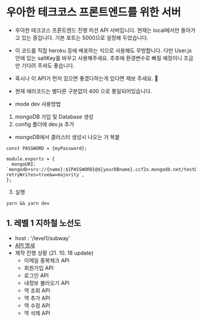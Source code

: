 # 우아한 테크코스 프론트엔드를 위한 서버

- 우아한 테크코스 프론트엔드 진행 미션 API 서버입니다. 현재는 local에서만 돌아가고 있는 중입니다. 기본 포트는 5000으로 설정해 두었습니다.

- 이 코드를 직접 heroku 등에 배포하는 식으로 사용해도 무방합니다. 다만 User.js 안에 있는 saltKey를 바꾸고 사용해주세요. 추후에 환경변수로 빠질 예정이니 조금만 기다려 주셔도 좋습니다.

- 혹시나 이 API가 먼저 있으면 좋겠다하는게 있다면 제보 주세요. 🎃

- 현재 에러코드는 별다른 구분없이 400 으로 통일되어있습니다.

- mode dev 사용방법

1. mongoDB 가입 및 Database 생성
2. config 폴더에 dev.js 추가

- mongoDB에서 클러스터 생성시 나오는 거 복붙

```
const PASSWORD = {myPassword};

module.exports = {
  mongoURI: `mongodb+srv://{name}:${PASSWORD}@${yourDBname}.ccf2x.mongodb.net/testDB?retryWrites=true&w=majority`,
};
```

3. 실행

```
yarn && yarn dev
```

## 1. 레벨 1 지하철 노선도

- host : '/level1/subway'
- [API 명세](./docs/API_level1_subway.md)
- 제작 진행 상황 (21. 10. 18 update)
  - 이메일 중복체크 API
  - 회원가입 API
  - 로그인 API
  - 내정보 불러오기 API
  - 역 조회 API
  - 역 추가 API
  - 역 수정 API
  - 역 삭제 API
